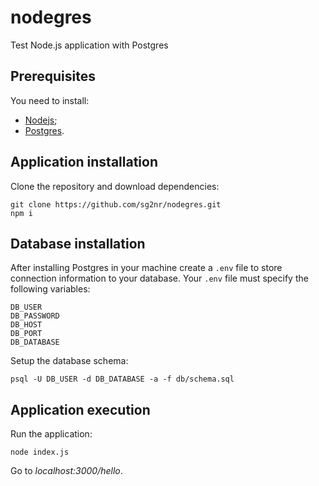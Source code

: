 # nodegres
Test Node.js application with Postgres

## Prerequisites
You need to install:
- [Nodejs](https://nodejs.org/en/download/);
- [Postgres](https://www.postgresql.org/download/).

## Application installation

Clone the repository and download dependencies:
```
git clone https://github.com/sg2nr/nodegres.git
npm i
```

## Database installation
After installing Postgres in your machine create a `.env` file to store connection information to your database.
Your `.env` file must specify the following variables:
``` 
DB_USER
DB_PASSWORD
DB_HOST
DB_PORT
DB_DATABASE

```


Setup the database schema:
```
psql -U DB_USER -d DB_DATABASE -a -f db/schema.sql
```

## Application execution
Run the application:
```
node index.js
```

Go to *localhost:3000/hello*.
